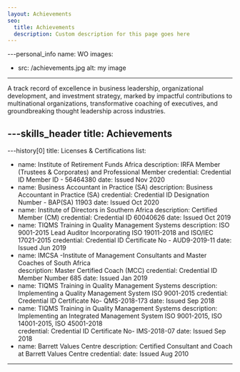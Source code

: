 ```yaml
---
layout: Achievements
seo:
  title: Achievements
  description: Custom description for this page goes here
---
```




---personal_info
name: WO
images:
  - src: /achievements.jpg
    alt: my image
---

A track record of excellence in business leadership, organizational development, and investment strategy, marked by impactful contributions to multinational organizations, transformative coaching of executives, and groundbreaking thought leadership across industries. 




---skills_header
title: Achievements
---



---history[0]
title: Licenses & Certifications
list:
  - name: Institute of Retirement Funds Africa 
    description: IRFA Member (Trustees & Corporates) and Professional Member
    credential: Credential ID Member ID - 56464380
    date:  Issued Nov 2020 
  - name: Business Accountant in Practice (SA)
    description: Business Accountant in Practice (SA) 
    credential: Credential ID Designation Number - BAP(SA) 11903
    date: Issued Oct 2020
  - name: Institute of Directors in Southern Africa
    description: Certified Member (CM) 
    credential: Credential ID 60040626 
    date: Issued Oct 2019
  - name: TIQMS Training in Quality Management Systems 
    description: ISO 9001-2015 Lead Auditor Incorporating ISO 19011-2018 and ISO/IEC 17021-2015
    credential: Credential ID Certificate No - AUD9-2019-11
    date: Issued Jun 2019
  - name: IMCSA -Institute of Management Consultants and Master Coaches of South Africa  
    description: Master Certified Coach (MCC)
    credential: Credential ID Member Number 685
    date: Issued Jan 2019
  - name: TIQMS Training in Quality Management Systems 
    description: Implementing a Quality Management System ISO 9001-2015
    credential: Credential ID Certificate No- QMS-2018-173
    date: Issued Sep 2018
  - name: TIQMS Training in Quality Management Systems 
    description: Implementing an Integrated Management System ISO 9001-2015, ISO 14001-2015, ISO 45001-2018  
    credential: Credential ID Certificate No- IMS-2018-07 
    date: Issued Sep 2018
  - name: Barrett Values Centre
    description: Certified Consultant and Coach at Barrett Values Centre
    credential: 
    date: Issued Aug 2010

---



